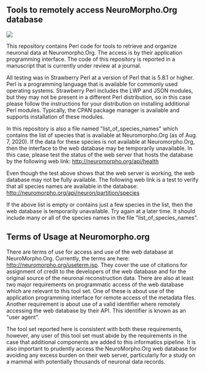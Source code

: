 ## Tools to remotely access NeuroMorpho.Org database
![](https://zenodo.org/badge/doi/10.5281/zenodo.3976710.svg)

This repository contains Perl code for tools to retrieve and organize neuronal data at Neuromorpho.Org. The access is by their application programming interface. The code of this repository is reported in a manuscript that is currently under review at a journal.

All testing was in Strawberry Perl at a version of Perl that is 5.8.1 or higher. Perl is a programming language that is available for commonly used operating systems. Strawberry Perl includes the LWP and JSON modules, but they may not be present in a different Perl distribution, so in this case please follow the instructions for your distribution on installing additional Perl modules. Typically, the CPAN package manager is available and supports installation of these modules.

In this repository is also a file named "list_of_species_names" which contains the list of species that is available at Neuromorpho.Org (as of Aug. 7, 2020). If the data for these species is not available at Neuromorpho.Org, then the interface to the web database may be temporarily unavailable. In this case, please test the status of the web server that hosts the database by the following web link:
http://neuromorpho.org/api/health

Even though the test above shows that the web server is working, the web database may not be fully available. The following web link is a test to verify that all species names are available in the database:
http://neuromorpho.org/api/neuron/partition/species

If the above list is empty or contains just a few species in the list, then the web database is temporarily unavailable. Try again at a later time. It should include many or all of the species names in the file "list_of_species_names".

## Terms of Usage at Neuromorpho.org

There are terms of use for access and use of the web database at NeuroMorpho.Org. Currently, the terms are here: http://neuromorpho.org/useterm.jsp. They cover the use of citations for assignment of credit to the developers of the web database and for the original source of the neuronal reconstruction data. There are also at least two major requirements on programmatic access of the web database which are relevant to this tool set. One of these is about use of the application programming interface for remote access of the metadata files. Another requirement is about use of a valid identifier where remotely accessing the web database by their API. This identifier is known as an “user agent”.

The tool set reported here is consistent with both these requirements, however, any user of this tool set must abide by the requirements in the case that additional components are added to this informatics pipeline. It is also important to prudently access the NeuroMorpho.Org web database for avoiding any excess burden on their web server, particularly for a study on a mammal with potentially thousands of neuronal data records. 
